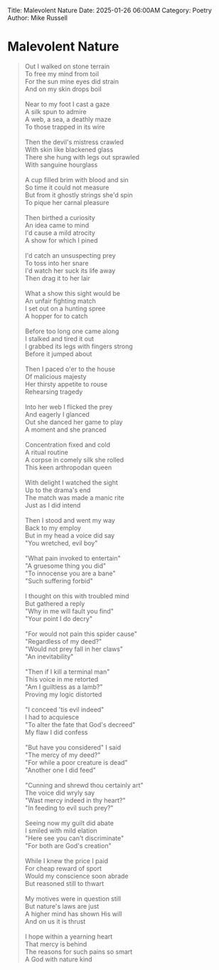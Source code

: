 Title: Malevolent Nature
Date: 2025-01-26 06:00AM
Category: Poetry
Author: Mike Russell
# Malevolent Nature

> Out I walked on stone terrain<br>
To free my mind from toil<br>
For the sun mine eyes did strain<br>
And on my skin drops boil<br><br>
Near to my foot I cast a gaze<br>
A silk spun to admire<br>
A web, a sea, a deathly maze<br>
To those trapped in its wire<br><br>
Then the devil's mistress crawled<br>
With skin like blackened glass<br>
There she hung with legs out sprawled<br>
With sanguine hourglass<br><br>
A cup filled brim with blood and sin<br>
So time it could not measure<br>
But from it ghostly strings she'd spin<br>
To pique her carnal pleasure<br><br>
Then birthed a curiosity<br>
An idea came to mind<br>
I'd cause a mild atrocity<br>
A show for which I pined<br><br>
I'd catch an unsuspecting prey<br>
To toss into her snare<br>
I'd watch her suck its life away<br>
Then drag it to her lair<br><br>
What a show this sight would be<br>
An unfair fighting match<br>
I set out on a hunting spree<br>
A hopper for to catch<br><br>
Before too long one came along<br>
I stalked and tired it out<br>
I grabbed its legs with fingers strong<br>
Before it jumped about<br><br>
Then I paced o'er to the house<br>
Of malicious majesty<br>
Her thirsty appetite to rouse<br>
Rehearsing tragedy<br><br>
Into her web I flicked the prey<br>
And eagerly I glanced<br>
Out she danced her game to play<br>
A moment and she pranced<br><br>
Concentration fixed and cold<br>
A ritual routine<br>
A corpse in comely silk she rolled<br>
This keen arthropodan queen<br><br>
With delight I watched the sight<br>
Up to the drama's end<br>
The match was made a manic rite<br>
Just as I did intend<br><br>
Then I stood and went my way<br>
Back to my employ<br>
But in my head a voice did say<br>
"You wretched, evil boy"<br><br>
"What pain invoked to entertain"<br>
"A gruesome thing you did"<br>
"To innocense you are a bane"<br>
"Such suffering forbid"<br><br>
I thought on this with troubled mind<br>
But gathered a reply<br>
"Why in me will fault you find"<br>
"Your point I do decry"<br><br>
"For would not pain this spider cause"<br>
"Regardless of my deed?"<br>
"Would not prey fall in her claws"<br>
"An inevitability"<br><br>
"Then if I kill a terminal man"<br>
This voice in me retorted<br>
"Am I guiltless as a lamb?"<br>
Proving my logic distorted<br><br>
"I conceed 'tis evil indeed"<br>
I had to acquiesce<br>
"To alter the fate that God's decreed"<br>
My flaw I did confess<br><br>
"But have you considered" I said<br>
"The mercy of my deed?"<br>
"For while a poor creature is dead"<br>
"Another one I did feed"<br><br>
"Cunning and shrewd thou certainly art"<br>
The voice did wryly say<br>
"Wast mercy indeed in thy heart?"<br>
"In feeding to evil such prey?"<br><br>
Seeing now my guilt did abate<br>
I smiled with mild elation<br>
"Here see you can't discriminate"<br>
"For both are God's creation"<br><br>
While I knew the price I paid<br>
For cheap reward of sport<br>
Would my conscience soon abrade<br>
But reasoned still to thwart<br><br>
My motives were in question still<br>
But nature's laws are just<br>
A higher mind has shown His will<br>
And on us it is thrust<br><br>
I hope within a yearning heart<br>
That mercy is behind<br>
The reasons for such pains so smart<br>
A God with nature kind<br>
